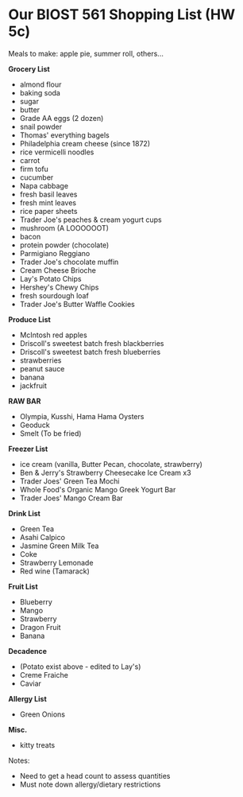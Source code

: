 # Our BIOST 561 Shopping List (HW 5c)

Meals to make: apple pie, summer roll, others...

**Grocery List**
- almond flour
- baking soda
- sugar
- butter
- Grade AA eggs (2 dozen)
- snail powder
- Thomas' everything bagels
- Philadelphia cream cheese (since 1872)
- rice vermicelli noodles
- carrot
- firm tofu
- cucumber
- Napa cabbage
- fresh basil leaves
- fresh mint leaves
- rice paper sheets
- Trader Joe's peaches & cream yogurt cups
- mushroom (A LOOOOOOT)
- bacon
- protein powder (chocolate)
- Parmigiano Reggiano
- Trader Joe's chocolate muffin
- Cream Cheese Brioche
- Lay's Potato Chips
- Hershey's Chewy Chips
- fresh sourdough loaf
- Trader Joe's Butter Waffle Cookies

**Produce List**
- McIntosh red apples
- Driscoll's sweetest batch fresh blackberries
- Driscoll's sweetest batch fresh blueberries
- strawberries
- peanut sauce
- banana
- jackfruit

**RAW BAR**
- Olympia, Kusshi, Hama Hama Oysters
- Geoduck
- Smelt (To be fried)

**Freezer List**
- ice cream (vanilla, Butter Pecan, chocolate, strawberry)
- Ben & Jerry's Strawberry Cheesecake Ice Cream x3
- Trader Joes' Green Tea Mochi
- Whole Food's Organic Mango Greek Yogurt Bar
- Trader Joes' Mango Cream Bar

**Drink List**
- Green Tea
- Asahi Calpico
- Jasmine Green Milk Tea
- Coke
- Strawberry Lemonade
- Red wine (Tamarack)

**Fruit List**
- Blueberry
- Mango
- Strawberry
- Dragon Fruit
- Banana

**Decadence**
- (Potato exist above - edited to Lay's)
- Creme Fraiche
- Caviar

**Allergy List**
- Green Onions

**Misc.**
- kitty treats

Notes:
- Need to get a head count to assess quantities
- Must note down allergy/dietary restrictions
